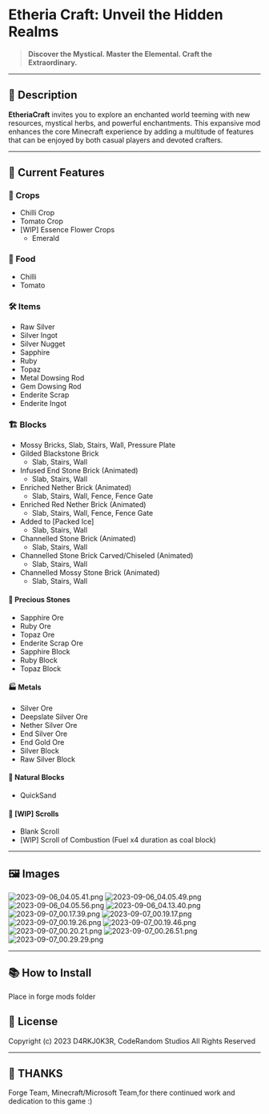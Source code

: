 # Etheria Craft: Unveil the Hidden Realms
> **Discover the Mystical. Master the Elemental. Craft the Extraordinary.**

---

## 🌟 Description

**EtheriaCraft** invites you to explore an enchanted world teeming with new resources, mystical herbs, and powerful enchantments. This expansive mod enhances the core Minecraft experience by adding a multitude of features that can be enjoyed by both casual players and devoted crafters.

---

## 🎉 Current Features

### 🌿 Crops
- Chilli Crop
- Tomato Crop
- [WIP] Essence Flower Crops
  - Emerald

### 🍲 Food
- Chilli
- Tomato

### 🛠️ Items
- Raw Silver
- Silver Ingot
- Silver Nugget
- Sapphire
- Ruby
- Topaz
- Metal Dowsing Rod
- Gem Dowsing Rod
- Enderite Scrap
- Enderite Ingot

### 🏗️ Blocks
- Mossy Bricks, Slab, Stairs, Wall, Pressure Plate
- Gilded Blackstone Brick
  - Slab, Stairs, Wall
- Infused End Stone Brick (Animated)
  - Slab, Stairs, Wall
- Enriched Nether Brick (Animated)
  - Slab, Stairs, Wall, Fence, Fence Gate
- Enriched Red Nether Brick (Animated)
  - Slab, Stairs, Wall, Fence, Fence Gate
- Added to [Packed Ice]
  - Slab, Stairs, Wall
- Channelled Stone Brick (Animated)
  - Slab, Stairs, Wall
- Channelled Stone Brick Carved/Chiseled (Animated)
  - Slab, Stairs, Wall
- Channelled Mossy Stone Brick (Animated)
  - Slab, Stairs, Wall

#### 💎 Precious Stones
- Sapphire Ore
- Ruby Ore
- Topaz Ore
- Enderite Scrap Ore
- Sapphire Block
- Ruby Block
- Topaz Block

#### 🏭 Metals
- Silver Ore
- Deepslate Silver Ore
- Nether Silver Ore
- End Silver Ore
- End Gold Ore
- Silver Block
- Raw Silver Block

#### 🌱 Natural Blocks
- QuickSand

#### 📜 [WIP] Scrolls
- Blank Scroll
- [WIP] Scroll of Combustion (Fuel x4 duration as coal block)

---
## 🖼 Images
![2023-09-06_04.05.41.png](run%2Fscreenshots%2F2023-09-06_04.05.41.png)
![2023-09-06_04.05.49.png](run%2Fscreenshots%2F2023-09-06_04.05.49.png)
![2023-09-06_04.05.56.png](run%2Fscreenshots%2F2023-09-06_04.05.56.png)
![2023-09-06_04.13.40.png](run%2Fscreenshots%2F2023-09-06_04.13.40.png)
![2023-09-07_00.17.39.png](run%2Fscreenshots%2F2023-09-07_00.17.39.png)
![2023-09-07_00.19.17.png](run%2Fscreenshots%2F2023-09-07_00.19.17.png)
![2023-09-07_00.19.26.png](run%2Fscreenshots%2F2023-09-07_00.19.26.png)
![2023-09-07_00.19.46.png](run%2Fscreenshots%2F2023-09-07_00.19.46.png)
![2023-09-07_00.20.21.png](run%2Fscreenshots%2F2023-09-07_00.20.21.png)
![2023-09-07_00.26.51.png](run%2Fscreenshots%2F2023-09-07_00.26.51.png)
![2023-09-07_00.29.29.png](run%2Fscreenshots%2F2023-09-07_00.29.29.png)







---

## 📚 How to Install
Place in forge mods folder

## 📜 License
Copyright (c) 2023 D4RKJ0K3R, CodeRandom Studios
All Rights Reserved

---
## 📜 THANKS
Forge Team,
Minecraft/Microsoft Team,for there continued work and dedication to this game :)